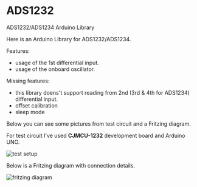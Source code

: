 # ADS1232
ADS1232/ADS1234 Arduino Library

Here is an Arduino Library for ADS1232/ADS1234.

Features:

- usage of the 1st differential input.
- usage of the onboard oscillator.

Missing features:

- this library doens't support reading from 2nd (3rd & 4th for ADS1234) differential input.
- offset calibration
- sleep mode

Below you can see some pictures from test circuit and a Fritzing diagram.

For test circuit I've used **CJMCU-1232** development board and Arduino UNO.

![test setup](https://github.com/ciorceri/ADS1232/raw/master/img/test_setup.png)

Below is a Fritzing diagram with connection details.

![fritzing diagram](https://github.com/ciorceri/ADS1232/raw/master/img/fritzing_diagram.png)
